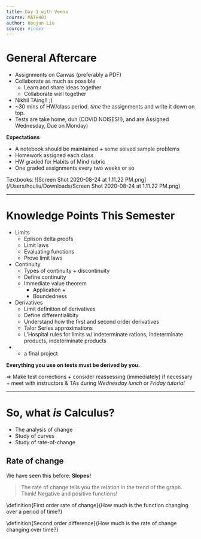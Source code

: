 ```yaml
---
title: Day 1 with Veena
course: MATH401
author: Houjun Liu
source: #index
---
```


# General Aftercare
* Assignments on Canvas (preferably a PDF) 
* Collaborate as much as possible
    * Learn and share ideas together
    * Collaborate well together
* Nikhil TAing!! ;)
* ~30 mins of HW/class period. *time* the assignments and write it down on top. 
* Tests are take home, duh (COVID NOISES!!), and are Assigned Wednesday, Due on Monday)

**Expectations**
* A notebook should be maintained + some solved sample problems
* Homework assigned each class
* HW graded for Habits of Mind rubric
* One graded assignments every two weeks or so

Textbooks:
![Screen Shot 2020-08-24 at 1.11.22 PM.png](/Users/houliu/Downloads/Screen Shot 2020-08-24 at 1.11.22 PM.png)

***

# Knowledge Points This Semester
* Limits
    * Eplison delta proofs
    * Limit laws
    * Evaluating functions
    * Prove limit laws
* Continuity
    * Types of continuity + discontinuity
    * Define continuity
    * Immediate value theorem
        * Application +
        * Boundedness
* Derivatives 
   * Limit definition of derivatives
   * Define differentialibity
   * Understand how the first and second order derivatives
    * Talor Series approximations
    * L'Hospital rules for limits w/ indeterminate rations, indeterminate products, indeterminate products
* + a final project

**Everything you use on tests must be derived by you.**

=> Make test corrections + consider reassessing (immediately) if necessary + meet with instructors & TAs during _Wednesday lunch_ or _Friday tutorial_

***

# So, what _is_ Calculus?
* The analysis of change
* Study of curves
* Study of rate-of-change

## Rate of change
We have seen this before: **Slopes!**

> The rate of change tells you the relation in the trend of the graph. Think! Negative and positive functions!

\definition{First order rate of change}{How much is the function changing over a period of time?}

\definition{Second order difference}{How much is the rate of change changing over time?}
